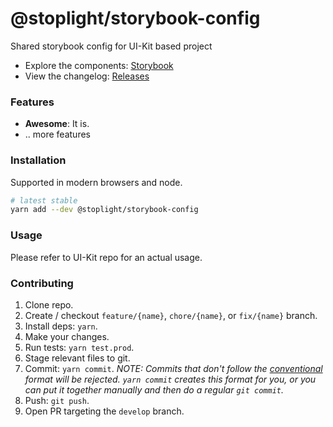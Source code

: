 # @stoplight/storybook-config

<!-- BADGES -->

Shared storybook config for UI-Kit based project

- Explore the components: [Storybook](https://stoplightio.github.io/storybook-config)
- View the changelog: [Releases](https://github.com/stoplightio/storybook-config/releases)

### Features

- **Awesome**: It is.
- .. more features

### Installation

Supported in modern browsers and node.

```bash
# latest stable
yarn add --dev @stoplight/storybook-config
```

### Usage

Please refer to UI-Kit repo for an actual usage.

### Contributing

1. Clone repo.
2. Create / checkout `feature/{name}`, `chore/{name}`, or `fix/{name}` branch.
3. Install deps: `yarn`.
4. Make your changes.
5. Run tests: `yarn test.prod`.
6. Stage relevant files to git.
7. Commit: `yarn commit`. _NOTE: Commits that don't follow the [conventional](https://github.com/marionebl/commitlint/tree/master/%40commitlint/config-conventional) format will be rejected. `yarn commit` creates this format for you, or you can put it together manually and then do a regular `git commit`._
8. Push: `git push`.
9. Open PR targeting the `develop` branch.
